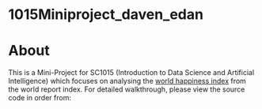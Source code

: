 # 1015Miniproject_daven_edan
# About

This is a Mini-Project for SC1015 (Introduction to Data Science and Artificial Intelligence) which focuses on analysing the [world happiness index](https://www.kaggle.com/datasets/ajaypalsinghlo/world-happiness-report-2022) from the world report index. For detailed walkthrough, please view the source code in order from:

